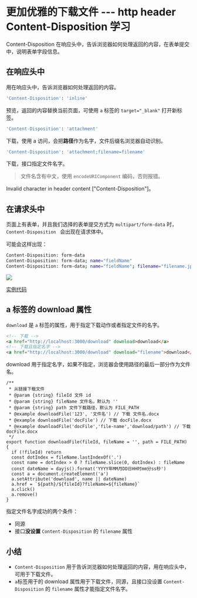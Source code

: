 # 更加优雅的下载文件 --- http header Content-Disposition 学习

Content-Disposition 在响应头中，告诉浏览器如何处理返回的内容，在表单提交中，说明表单字段信息。

## 在响应头中

用在响应头中，告诉浏览器如何处理返回的内容。

```bash
'Content-Disposition': 'inline'
```

预览，返回的内容替换当前页面，可使用 `a` 标签的 `target="_blank"` 打开新标签。

```bash
'Content-Disposition': 'attachment'
```

下载，使用 a 访问，会把**路径**作为名字，文件后缀名浏览器自动识别。

```bash
'Content-Disposition': 'attachment;filename=filename'
```

下载，接口指定文件名字。

> 文件名含有中文，使用 `encodeURIComponent` 编码，否则报错。

Invalid character in header content ["Content-Disposition"]。

## 在请求头中

页面上有表单，并且我们选择的表单提交方式为 `multipart/form-data` 时， `Content-Disposition ` 会出现在请求体中。

可能会这样出现：

```bash
Content-Disposition: form-data
Content-Disposition: form-data; name="fieldName"
Content-Disposition: form-data; name="fieldName"; filename="filename.jpg"
```

![](https://jsd.cdn.zzko.cn/gh/jackchoumine/jack-picture@master/form-data-content-disposition.jpg)

[实例代码](https://github.com/jackchoumine/crud-node)

## a 标签的 download 属性

`download` 是 `a` 标签的属性，用于指定下载动作或者指定文件的名字。

```html
<!-- 下载 -->
<a href="http://localhost:3000/download" download>download</a>
<!-- 下载且指定名字 -->
<a href="http://localhost:3000/download" download="filename">download</a>
```

download 用于指定名字，如果不指定，浏览器会使用路径的最后一部分作为文件名。

```JS
/**
 * 从链接下载文件
 * @param {string} fileId 文件 id
 * @param {string} fileName 文件名，默认为 ''
 * @param {string} path 文件下载路径，默认为 FILE_PATH
 * @example downloadFile('123', '文件名') // 下载 文件名.docx
 * @example downloadFile('docFile') // 下载 docFile.docx
 * @example downloadFile('docFile','file-name','download/path') // 下载 docFile.docx
 */
export function downloadFile(fileId, fileName = '', path = FILE_PATH) {
  if (!fileId) return
  const dotIndex = fileName.lastIndexOf('.')
  const name = dotIndex > 0 ? fileName.slice(0, dotIndex) : fileName
  const dateName = dayjs().format('YYYY年MM月DD日HH时mm分ss秒')
  const a = document.createElement('a')
  a.setAttribute('download', name || dateName)
  a.href = `${path}/${fileId}?fileName=${fileName}`
  a.click()
  a.remove()
}
```

指定文件名字成功的两个条件：

* 同源
* 接口**没设置** `Content-Disposition` 的 `filename` 属性

## 小结

* `Content-Disposition` 用于告诉浏览器如何处理返回的内容，用在响应头中，可用于下载文件。
* `a`标签用于的 download 属性用于下载文件，同源，且接口没设置 `Content-Disposition` 的 `filename` 属性才能指定文件名字。

